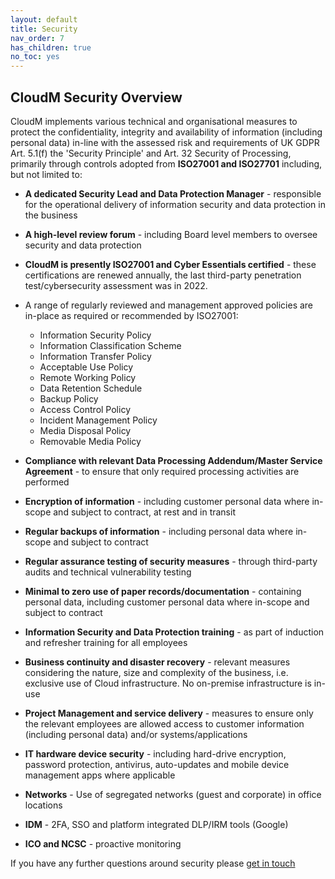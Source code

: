 ```yaml
---
layout: default
title: Security
nav_order: 7
has_children: true
no_toc: yes
---
```


## CloudM Security Overview

CloudM implements various technical and organisational measures to protect the confidentiality, integrity and availability of information (including personal data) in-line with the assessed risk and requirements of UK GDPR Art. 5.1(f) the 'Security Principle' and Art. 32 Security of Processing, primarily through controls adopted from <b>ISO27001 and ISO27701</b>  including, but not limited to:

* <b>A dedicated Security Lead and Data Protection Manager</b> - responsible for the operational delivery of information security and data protection in the business

* <b>A high-level review forum</b> - including Board level members to oversee security and data protection

* <b>CloudM is presently ISO27001 and Cyber Essentials certified</b> - these certifications are renewed annually, the last third-party penetration test/cybersecurity assessment was in 2022.

* A range of regularly reviewed and management approved policies are in-place as required or recommended by ISO27001:
  - Information Security Policy
  - Information Classification Scheme
  - Information Transfer Policy
  - Acceptable Use Policy
  - Remote Working Policy
  - Data Retention Schedule
  - Backup Policy
  - Access Control Policy
  - Incident Management Policy
  - Media Disposal Policy
  - Removable Media Policy
    
* <b>Compliance with relevant Data Processing Addendum/Master Service Agreement</b> - to ensure that only required processing activities are performed

* <b>Encryption of information</b> - including customer personal data where in-scope and subject to contract, at rest and in transit

* <b>Regular backups of information</b> - including personal data where in-scope and subject to contract

* <b>Regular assurance testing of security measures</b> - through third-party audits and technical vulnerability testing

* <b>Minimal to zero use of paper records/documentation</b> - containing personal data, including customer personal data where in-scope and subject to contract

* <b>Information Security and Data Protection training</b> - as part of induction and refresher training for all employees

* <b>Business continuity and disaster recovery</b> - relevant  measures considering the nature, size and complexity of the business, i.e. exclusive use of Cloud infrastructure.  No on-premise  infrastructure is in-use

* <b>Project Management and service delivery</b> - measures to ensure only the relevant employees are allowed access to customer information (including personal data) and/or systems/applications

* <b>IT hardware device security</b> - including hard-drive encryption, password protection, antivirus, auto-updates and mobile device management apps where applicable

* <b>Networks</b> - Use of segregated networks (guest and corporate) in office locations

* <b>IDM</b> - 2FA, SSO and platform integrated DLP/IRM tools (Google)

* <b>ICO and NCSC</b> - proactive monitoring

If you have any further questions around security please <a href="https://www.cloudm.io/contact-us">get in touch</a>
